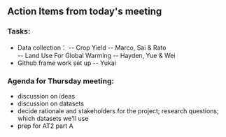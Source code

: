 ## Action Items from today's meeting

### Tasks:
- Data collection：
-- Crop Yield -- Marco, Sai & Rato  
-- Land Use For Global Warming -- Hayden, Yue & Wei  
- Github frame work set up -- Yukai

### Agenda for Thursday meeting:
- discussion on ideas
- discussion on datasets
- decide rationale and stakeholders for the project; research questions; which datasets we'll use 
- prep for AT2 part A
